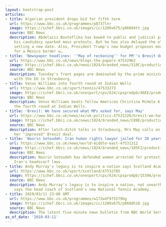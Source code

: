 ```yaml
---
layout: bootstrap-post
articles:
- title: Algerian president drops bid for fifth term
  url: https://www.bbc.co.uk/programmes/p0737lnr
  image: https://ichef.bbci.co.uk/images/ic/1200x675/p060d4tt.jpg
  source: BBC News
  description: Abdelaziz Bouteflika has bowed to public and judicial pressure after
    his candidacy sparked mass protests. But he has also delayed the elections, without
    setting a new date. Also, President Trump's new budget proposes more than $8 billion
    for a Mexico border w…
- title: 'Newspaper headlines: ''May of reckoning'' for PM''s Brexit deal'
  url: https://www.bbc.co.uk/news/blogs-the-papers-47532962
  image: https://ichef.bbci.co.uk/news/1024/branded_news/510C/production/_105984702_page1.jpg
  source: BBC News
  description: Tuesday's front pages are dominated by the prime minister's negotiations
    with the EU in Strasbourg.
- title: Venus Williams into fourth round at Indian Wells
  url: https://www.bbc.co.uk/sport/tennis/47533273
  image: https://ichef.bbci.co.uk/onesport/cps/624/cpsprodpb/46EE/production/_105985181_gettyimages-1134800919.jpg
  source: BBC News
  description: Venus Williams beats fellow American Christina McHale 6-2 7-5 to reach
    the fourth round at Indian Wells.
- title: 'Brexit: We have secured what MPs asked for, says May'
  url: https://www.bbc.co.uk/news/av/uk-politics-47531326/brexit-we-have-secured-what-mps-asked-for-says-may
  image: https://ichef.bbci.co.uk/news/1024/branded_news/C89E/production/_105985315_p0737l2y.jpg
  source: BBC News
  description: After latch-ditch talks in Strasbourg, Mrs May calls on MPs to back
    her "improved" Brexit deal.
- title: 'Nasrin Sotoudeh: Iran human rights lawyer jailed for 38 years, say family'
  url: https://www.bbc.co.uk/news/world-middle-east-47531312
  image: https://ichef.bbci.co.uk/news/1024/branded_news/105F2/production/_105985076_gettyimages-467124938.jpg
  source: BBC News
  description: Nasrin Sotoudeh has defended women arrested for protesting against
    Iran's headscarf laws.
- title: Andy Murray's legacy is to inspire a nation says Scotland Academy head
  url: https://www.bbc.co.uk/sport/scotland/47532705
  image: https://ichef.bbci.co.uk/onesport/cps/624/cpsprodpb/1539A/production/_105983968_muzz.jpg
  source: BBC News
  description: Andy Murray's legacy is to inspire a nation, not unearth a new superstar,
    says the head coach of Scotland's new National Tennis Academy.
- title: 2019/03/11 23:00 GMT
  url: https://www.bbc.co.uk/programmes/w172w4f975579bg
  image: https://ichef.bbci.co.uk/images/ic/1200x675/p060dh18.jpg
  source: BBC News
  description: The latest five minute news bulletin from BBC World Service.
as_of_date: '2019-03-11'
---
```


